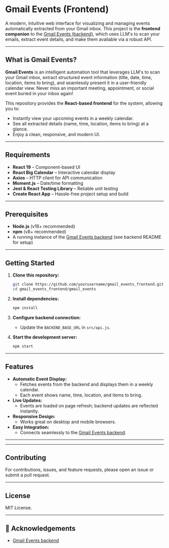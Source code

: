 # Gmail Events (Frontend)

A modern, intuitive web interface for visualizing and managing events automatically extracted from your Gmail inbox. This project is the **frontend companion** to the [Gmail Events (backend)](https://github.com/Burgundy800020/gmail_events), which uses LLM's to scan your emails, extract event details, and make them available via a robust API.

---

## What is Gmail Events?

**Gmail Events** is an intelligent automation tool that leverages LLM's to scan your Gmail inbox, extract structured event information (title, date, time, location, items to bring), and seamlessly present it in a user-friendly calendar view. Never miss an important meeting, appointment, or social event buried in your inbox again!

This repository provides the **React-based frontend** for the system, allowing you to:
- Instantly view your upcoming events in a weekly calendar.
- See all extracted details (name, time, location, items to bring) at a glance.
- Enjoy a clean, responsive, and modern UI.

---

## Requirements

- **React 19** – Component-based UI
- **React Big Calendar** – Interactive calendar display
- **Axios** – HTTP client for API communication
- **Moment.js** – Date/time formatting
- **Jest & React Testing Library** – Reliable unit testing
- **Create React App** – Hassle-free project setup and build

---

## Prerequisites

- **Node.js** (v16+ recommended)
- **npm** (v8+ recommended)
- A running instance of the [Gmail Events backend](https://github.com/Burgundy800020/gmail_events) (see backend README for setup)

---

## Getting Started

1. **Clone this repository:**
   ```bash
   git clone https://github.com/yourusername/gmail_events_frontend.git
   cd gmail_events_frontend/gmail_events
   ```

2. **Install dependencies:**
   ```bash
   npm install
   ```

3. **Configure backend connection:**
   - Update the `BACKEND_BASE_URL` in `src/api.js`.

4. **Start the development server:**
   ```bash
   npm start
   ```

---

##  Features

- **Automatic Event Display:**
  - Fetches events from the backend and displays them in a weekly calendar.
  - Each event shows name, time, location, and items to bring.
- **Live Updates:**
  - Events are loaded on page refresh; backend updates are reflected instantly.
- **Responsive Design:**
  - Works great on desktop and mobile browsers.
- **Easy Integration:**
  - Connects seamlessly to the [Gmail Events backend](https://github.com/Burgundy800020/gmail_events).

---

---

## Contributing

For contributions, issues, and feature requests, please open an issue or submit a pull request.

---

## License

MIT License.

---

## 📢 Acknowledgements
- [Gmail Events backend](https://github.com/Burgundy800020/gmail_events)
